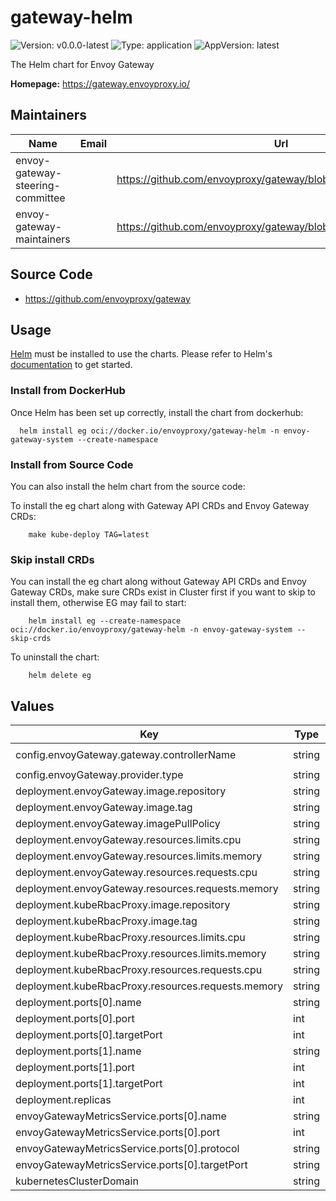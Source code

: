 # gateway-helm

![Version: v0.0.0-latest](https://img.shields.io/badge/Version-v0.0.0--latest-informational?style=flat-square) ![Type: application](https://img.shields.io/badge/Type-application-informational?style=flat-square) ![AppVersion: latest](https://img.shields.io/badge/AppVersion-latest-informational?style=flat-square)

The Helm chart for Envoy Gateway

**Homepage:** <https://gateway.envoyproxy.io/>

## Maintainers

| Name                             | Email | Url                                                             |
| -------------------------------- | ----- | --------------------------------------------------------------- |
| envoy-gateway-steering-committee |       | <https://github.com/envoyproxy/gateway/blob/main/GOVERNANCE.md> |
| envoy-gateway-maintainers        |       | <https://github.com/envoyproxy/gateway/blob/main/CODEOWNERS>    |

## Source Code

* <https://github.com/envoyproxy/gateway>

## Usage

[Helm](https://helm.sh) must be installed to use the charts.  Please refer to
Helm's [documentation](https://helm.sh/docs) to get started.

### Install from DockerHub

Once Helm has been set up correctly, install the chart from dockerhub:

``` shell
  helm install eg oci://docker.io/envoyproxy/gateway-helm -n envoy-gateway-system --create-namespace
```

### Install from Source Code

You can also install the helm chart from the source code:

To install the eg chart along with Gateway API CRDs and Envoy Gateway CRDs:

``` shell
    make kube-deploy TAG=latest
```

### Skip install CRDs

You can install the eg chart along without Gateway API CRDs and Envoy Gateway CRDs, make sure CRDs exist in Cluster first if you want to skip to install them, otherwise EG may fail to start:

``` shell
    helm install eg --create-namespace oci://docker.io/envoyproxy/gateway-helm -n envoy-gateway-system --skip-crds
```

To uninstall the chart:

``` shell
    helm delete eg
```

## Values

| Key                                                | Type   | Default                                           | Description |
|----------------------------------------------------| ------ |---------------------------------------------------| ----------- |
| config.envoyGateway.gateway.controllerName         | string | `"gateway.envoyproxy.io/gatewayclass-controller"` |             |
| config.envoyGateway.provider.type                  | string | `"Kubernetes"`                                    |             |
| deployment.envoyGateway.image.repository           | string | `"docker.io/envoyproxy/gateway-dev"`              |             |
| deployment.envoyGateway.image.tag                  | string | `"latest"`                                        |             |
| deployment.envoyGateway.imagePullPolicy            | string | `"Always"`                                        |             |
| deployment.envoyGateway.resources.limits.cpu       | string | `"500m"`                                          |             |
| deployment.envoyGateway.resources.limits.memory    | string | `"128Mi"`                                         |             |
| deployment.envoyGateway.resources.requests.cpu     | string | `"10m"`                                           |             |
| deployment.envoyGateway.resources.requests.memory  | string | `"64Mi"`                                          |             |
| deployment.kubeRbacProxy.image.repository          | string | `"gcr.io/kubebuilder/kube-rbac-proxy"`            |             |
| deployment.kubeRbacProxy.image.tag                 | string | `"v0.11.0"`                                       |             |
| deployment.kubeRbacProxy.resources.limits.cpu      | string | `"500m"`                                          |             |
| deployment.kubeRbacProxy.resources.limits.memory   | string | `"128Mi"`                                         |             |
| deployment.kubeRbacProxy.resources.requests.cpu    | string | `"5m"`                                            |             |
| deployment.kubeRbacProxy.resources.requests.memory | string | `"64Mi"`                                          |             |
| deployment.ports[0].name                           | string | `"grpc"`                                          |             |
| deployment.ports[0].port                           | int    | `18000`                                           |             |
| deployment.ports[0].targetPort                     | int    | `18000`                                           |             |
| deployment.ports[1].name                           | string | `"ratelimit"`                                     |             |
| deployment.ports[1].port                           | int    | `18001`                                           |             |
| deployment.ports[1].targetPort                     | int    | `18001`                                           |             |
| deployment.replicas                                | int    | `1`                                               |             |
| envoyGatewayMetricsService.ports[0].name           | string | `"https"`                                         |             |
| envoyGatewayMetricsService.ports[0].port           | int    | `8443`                                            |             |
| envoyGatewayMetricsService.ports[0].protocol       | string | `"TCP"`                                           |             |
| envoyGatewayMetricsService.ports[0].targetPort     | string | `"https"`                                         |             |
| kubernetesClusterDomain                            | string | `"cluster.local"`                                 |             |
